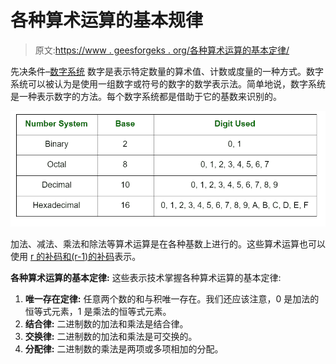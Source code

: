 # 各种算术运算的基本规律

> 原文:[https://www . geesforgeks . org/各种算术运算的基本定律/](https://www.geeksforgeeks.org/basic-laws-for-various-arithmetic-operations/)

先决条件–[数字系统](https://www.geeksforgeeks.org/classification-of-number-system/)
数字是表示特定数量的算术值、计数或度量的一种方式。数字系统可以被认为是使用一组数字或符号的数字的数学表示法。简单地说，数字系统是一种表示数字的方法。每个数字系统都是借助于它的基数来识别的。

![](img/9ba1c63555ca43b028054dc3cef61c30.png)

加法、减法、乘法和除法等算术运算是在各种基数上进行的。这些算术运算也可以使用 [r 的补码和(r-1)的补码](https://www.geeksforgeeks.org/complement-of-a-number-with-any-base-b/)表示。

**各种算术运算的基本定律:**
这些表示技术掌握各种算术运算的基本定律:

1.  **唯一存在定律:**
    任意两个数的和与积唯一存在。我们还应该注意，0 是加法的恒等式元素，1 是乘法的恒等式元素。
2.  **结合律:**
    二进制数的加法和乘法是结合律。
3.  **交换律:**
    二进制数的加法和乘法是可交换的。
4.  **分配律:**
    二进制数的乘法是两项或多项相加的分配。